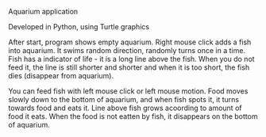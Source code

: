 Aquarium application

Developed in Python, using Turtle graphics

After start, program shows empty aquarium. Right mouse click adds a fish into aquarium. 
It swims random direction, randomly turns once in a time. Fish has a indicator of life - it is a long line above the fish. 
When you do not feed it, the line is still shorter and shorter and when it is too short, the fish dies (disappear from aquarium).

You can feed fish with left mouse click or left mouse motion. Food moves slowly down to the bottom of aquarium, 
and when fish spots it, it turns towards food and eats it. Line above fish grows acoording to amount of food it eats. 
When the food is not eatten by fish, it disappears on the bottom of aquarium.
